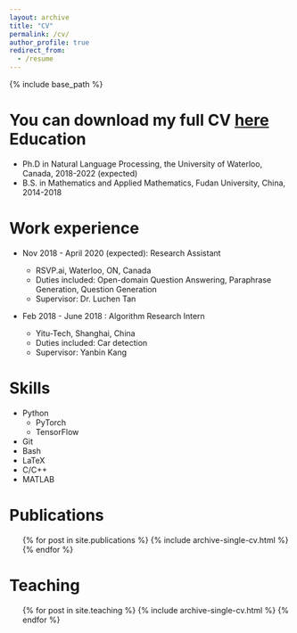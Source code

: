 ```yaml
---
layout: archive
title: "CV"
permalink: /cv/
author_profile: true
redirect_from:
  - /resume
---
```


{% include base_path %}

You can download my full CV [here](http://amyxie361.github.io/files/cv.pdf)
Education
======
* Ph.D in Natural Language Processing, the University of Waterloo, Canada, 2018-2022 (expected)
* B.S. in Mathematics and Applied Mathematics, Fudan University, China, 2014-2018

Work experience
======
* Nov 2018 - April 2020 (expected): Research Assistant
  * RSVP.ai, Waterloo, ON, Canada
  * Duties included: Open-domain Question Answering, Paraphrase Generation, Question Generation
  * Supervisor: Dr. Luchen Tan

* Feb 2018 - June 2018 : Algorithm Research Intern
  * Yitu-Tech, Shanghai, China
  * Duties included: Car detection
  * Supervisor: Yanbin Kang
  
Skills
======
* Python
  * PyTorch
  * TensorFlow
* Git
* Bash
* LaTeX
* C/C++
* MATLAB

Publications
======
  <ul>{% for post in site.publications %}
    {% include archive-single-cv.html %}
  {% endfor %}</ul>
  
Teaching
======
  <ul>{% for post in site.teaching %}
    {% include archive-single-cv.html %}
  {% endfor %}</ul>
  
